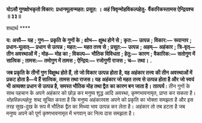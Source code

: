 **योऽसौ गुणक्षोभकृतो विकार:** **प्रधानमूलान्महत: प्रसूत: ।** **अहं त्रिवृन्मोहविकल्पहेतु-** **र्वैकारिकस्तामस ऐन्द्रियश्च ॥ ३३॥** 

शब्दार्थ **** 

**य: असौ—** **यह** **; गुण—** **प्रकृति के गुणों के** **; क्षोभ—** **क्षुब्ध होने से** **; कृत:—** **उत्पन्न** **; विकार:—** **रूपान्तर** **; प्रधान-मूलात्—** **प्रधान** **से उत्पन्न** **; महत:—** **महत तत्त्व से** **; प्रसूत:—** **उत्पन्न** **; अहम्—** **अहंकार** **; त्रि-वृत्—** **तीन अवस्थाओं में** **; मोह—** **मोह का** **; विकल्प—** **भौतिक विविधता** **; हेतु:—** **कारण** **; वैकारिक:—** **सतोगुण में सात्विक** **; तामस:—** **तमोगुण में तामस** **; ऐन्द्रिय:—** **रजोगुणी राजस** **;** **च—** **तथा।** **.** 

**जब प्रकृति के तीनों गुण विक्षुब्ध होते हैं, तो जो विकार उत्पन्न होता है, वह अहंकार तत्त्व** **की तीन अवस्थाओं में प्रकट होता है—ये हैं सात्विक, तामस तथा राजस। यह अहंकार जो महत** **तत्त्व से उत्पन्न होता है और जो स्वयं भी अव्यक्त प्रधान से उत्पन्न है, समस्त भौतिक मोह तथा द्वैत** **का कारण बन जाता है।** **तात्पर्य :** तीन गुणों के साथ पहचान के अपने अहंकार को छोड़ कर मनुष्य शुद्ध आदि अवस्था, कृष्णभावनामृत, प्राप्त कर सकता है। *मोहविकल्पहेतु:* शब्द सूचित करता है कि मनुष्य अहंकारवश अपने को प्रकृति का भोक्ता समझता है और इस तरह सुख-दुख के रूप में भौतिक द्वैत का मिथ्या भाव उत्पन्न कर लेता है। अहंकार तो तब हटता है जब मनुष्य अपने को पूर्ण कृष्णभावनामृत में भगवान् का नित्य दास समझता है।  